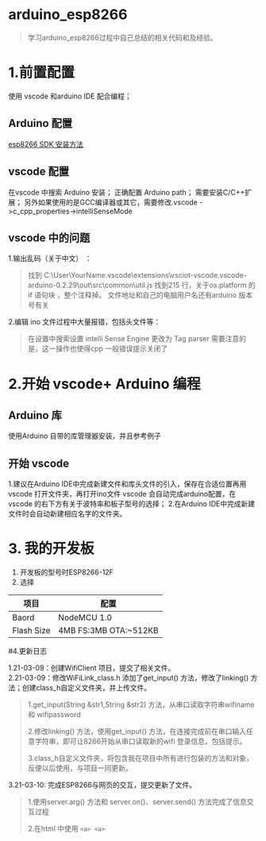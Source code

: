 # arduino_esp8266
>学习arduino_esp8266过程中自己总结的相关代码和及经验。
# 1.前置配置
使用 vscode 和arduino IDE 配合编程；

## Arduino 配置
[esp8266 SDK 安装方法](https://www.arduino.cn/thread-76029-1-1.html)

## vscode 配置
在vscode 中搜索 Arduino 安装；
正确配置 Arduino path；
需要安装C/C++扩展；
另外如果使用的是GCC编译器或其它，需要修改.vscode ->c_cpp_properties->intelliSenseMode

## vscode 中的问题
1.输出乱码（关于中文） ：
> 找到 C:\User\YourName\.vscode\extensions\vsciot-vscode.vscode-arduino-0.2.29\out\src\common\util.js
> 找到215 行，关于os.platform 的 if 语句块 ，整个注释掉。
> 文件地址和自己的电脑用户名还有arduino 版本号有关

2.编辑 ino 文件过程中大量报错，包括头文件等：
> 在设置中搜索设置 intelli Sense Engine 更改为 Tag parser 
> 需要注意的是，这一操作也使得cpp 一般错误提示关闭了

# 2.开始 vscode+ Arduino 编程
## Arduino 库
使用Arduino 自带的库管理器安装，并且参考例子
## 开始 vscode 
1.建议在Arduino IDE中完成新建文件和库头文件的引入，保存在合适位置再用　vscode 打开文件夹，再打开ino文件 vscode 会自动完成arduino配置，在vscode 的右下方有关于波特率和板子型号的选择；
2.在Arduino IDE中完成新建文件时会自动新建相应名字的文件夹。  

# 3. 我的开发板  
1. 开发板的型号时ESP8266-12F
2. 选择 

|项目|配置|
| ------- | ------- |
|Baord|NodeMCU 1.0|
|Flash Size|4MB FS:3MB OTA:~512KB|  

#4.更新日志

1.21-03-09：创建WifiClient 项目，提交了相关文件。   
2.21-03-09：修改WiFiLink_class.h 添加了get_input() 方法，修改了linking() 方法；创建class_h自定义文件夹，并上传文件。 
 
>1.get_input(String &str1,String &str2) 方法，从串口读取字符串wifiname 和 wifipassword 
>
>2.修改linking() 方法，使用get_input() 方法，在连接完成前在串口输入任意字符串，即可让8266开始从串口读取新的wifi 登录信息，包括提示。
>
>3.class_h自定义文件夹，将包含我在项目中所有进行包装的方法和对象，反便以后使用，与项目一同更新。   

3.21-03-10: 完成ESP8266与网页的交互，提交更新了文件。 

>1.使用server.arg() 方法和 server.on()、server.send() 方法完成了信息交互过程
>
>2.在html 中使用 ```<a> <a>```
>

